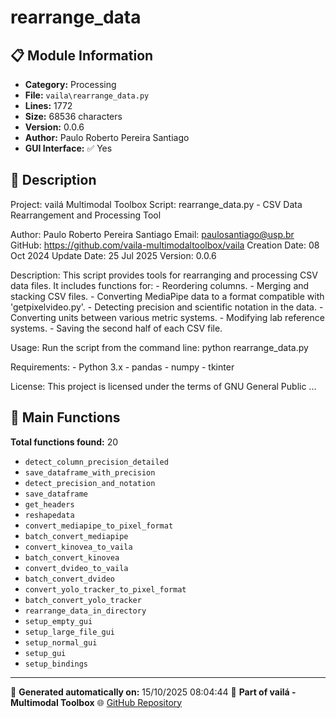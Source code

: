 # rearrange_data

## 📋 Module Information

- **Category:** Processing
- **File:** `vaila\rearrange_data.py`
- **Lines:** 1772
- **Size:** 68536 characters
- **Version:** 0.0.6
- **Author:** Paulo Roberto Pereira Santiago
- **GUI Interface:** ✅ Yes

## 📖 Description


Project: vailá Multimodal Toolbox
Script: rearrange_data.py - CSV Data Rearrangement and Processing Tool

Author: Paulo Roberto Pereira Santiago
Email: paulosantiago@usp.br
GitHub: https://github.com/vaila-multimodaltoolbox/vaila
Creation Date: 08 Oct 2024
Update Date: 25 Jul 2025
Version: 0.0.6

Description:
    This script provides tools for rearranging and processing CSV data files.
    It includes functions for:
    - Reordering columns.
    - Merging and stacking CSV files.
    - Converting MediaPipe data to a format compatible with 'getpixelvideo.py'.
    - Detecting precision and scientific notation in the data.
    - Converting units between various metric systems.
    - Modifying lab reference systems.
    - Saving the second half of each CSV file.

Usage:
    Run the script from the command line:
        python rearrange_data.py

Requirements:
    - Python 3.x
    - pandas
    - numpy
    - tkinter

License:
    This project is licensed under the terms of GNU General Public ...

## 🔧 Main Functions

**Total functions found:** 20

- `detect_column_precision_detailed`
- `save_dataframe_with_precision`
- `detect_precision_and_notation`
- `save_dataframe`
- `get_headers`
- `reshapedata`
- `convert_mediapipe_to_pixel_format`
- `batch_convert_mediapipe`
- `convert_kinovea_to_vaila`
- `batch_convert_kinovea`
- `convert_dvideo_to_vaila`
- `batch_convert_dvideo`
- `convert_yolo_tracker_to_pixel_format`
- `batch_convert_yolo_tracker`
- `rearrange_data_in_directory`
- `setup_empty_gui`
- `setup_large_file_gui`
- `setup_normal_gui`
- `setup_gui`
- `setup_bindings`




---

📅 **Generated automatically on:** 15/10/2025 08:04:44
🔗 **Part of vailá - Multimodal Toolbox**
🌐 [GitHub Repository](https://github.com/vaila-multimodaltoolbox/vaila)
